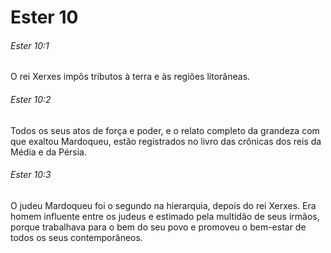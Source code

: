 # Ester 10

###### Ester 10:1

O rei Xerxes impôs tributos à terra e às regiões litorâneas.

###### Ester 10:2

Todos os seus atos de força e poder, e o relato completo da grandeza com que exaltou Mardoqueu, estão registrados no livro das crônicas dos reis da Média e da Pérsia.

###### Ester 10:3

O judeu Mardoqueu foi o segundo na hierarquia, depois do rei Xerxes. Era homem influente entre os judeus e estimado pela multidão de seus irmãos, porque trabalhava para o bem do seu povo e promoveu o bem-estar de todos os seus contemporâneos.

